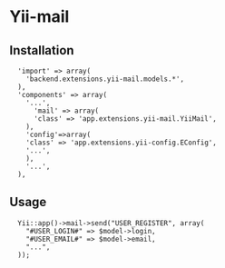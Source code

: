 Yii-mail
==========

## Installation

      'import' => array(
        'backend.extensions.yii-mail.models.*',
      ),
      'components' => array(
        '...',
          'mail' => array(
          'class' => 'app.extensions.yii-mail.YiiMail',
        ),
        'config'=>array(
      	'class' => 'app.extensions.yii-config.EConfig',
      	'...',
        ),
        '...',
      ),

## Usage

      Yii::app()->mail->send("USER_REGISTER", array(
        "#USER_LOGIN#" => $model->login,
        "#USER_EMAIL#" => $model->email,
        "...",
      ));